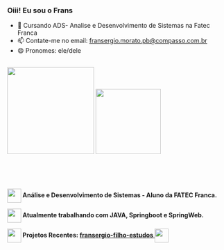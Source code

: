 ### Oiii! Eu sou o Frans 

- 🌱 Cursando ADS- Analise e Desenvolvimento de Sistemas na Fatec Franca
- 📫 Contate-me no email: fransergio.morato.pb@compasso.com.br
- 😄 Pronomes: ele/dele

##

<div>
  <img height="200em" src="https://github-readme-stats.vercel.app/api?username=Fransergio-Filho&show_icons=false&theme=github_dark">
  <img height="150em" src="https://github-readme-stats.vercel.app/api/top-langs/?username=Fransergio-Filho&theme=github_dark&layout=compact">
<div>
  
##
 
 ##
 
 <div>
  <br><br><p><img align="center" src="https://icons.iconarchive.com/icons/ph03nyx/super-mario/32/Retro-Mushroom-Super-3-icon.png" width="32" height="32"><strong> Análise e Desenvolvimento de Sistemas - Aluno da FATEC Franca. </strong></p>
  <p><img align="center" src="https://icons.iconarchive.com/icons/ph03nyx/super-mario/48/Retro-Mushroom-1UP-3-icon.png" width="32" height="32"><strong> 
Atualmente trabalhando com JAVA, Springboot e SpringWeb. <strong></p>
  <p><img align="center" src="https://icons.iconarchive.com/icons/ph03nyx/super-mario/32/Retro-Block-icon.png" width="32" height="32"><strong> Projetos Recentes: </strong>
  <a target="_blank" href="https://github.com/Fransergio-Filho/fransergio-filho-estudos"> fransergio-filho-estudos <img align="center"  src="https://icons.iconarchive.com/icons/ph03nyx/super-mario/32/Retro-Coin-icon.png" width="32" height="32"> </a></p>
</div>
